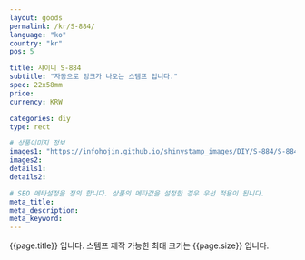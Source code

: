 ```yaml
---
layout: goods
permalink: /kr/S-884/
language: "ko"
country: "kr"
pos: 5

title: 샤이니 S-884
subtitle: "자동으로 잉크가 나오는 스템프 입니다."
spec: 22x58mm
price: 
currency: KRW

categories: diy
type: rect

# 상품이미지 정보
images1: "https://infohojin.github.io/shinystamp_images/DIY/S-884/S-884_1.jpg"
images2:
details1:
details2:    

# SEO 메타설정을 정의 합니다. 상품의 메타값을 설정한 경우 우선 적용이 됩니다.
meta_title: 
meta_description:
meta_keyword:
---
```


{{page.title}} 입니다. 스템프 제작 가능한 최대 크기는 {{page.size}} 입니다.